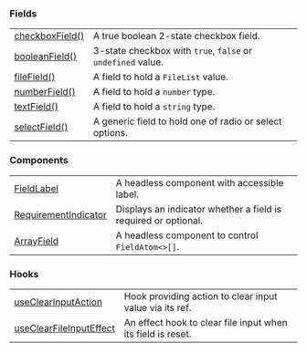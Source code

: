 ### Fields

|                                                           |                                                             |
| --------------------------------------------------------- | ----------------------------------------------------------- |
| [checkboxField()](?path=/docs/fields-checkboxfield--docs) | A true boolean 2-state checkbox field.                      |
| [booleanField()](?path=/docs/fields-booleanfield--docs)   | 3-state checkbox with `true`, `false` or `undefined` value. |
| [fileField()](?path=/docs/fields-filefield--docs)         | A field to hold a `FileList` value.                         |
| [numberField()](?path=/docs/fields-numberfield--docs)     | A field to hold a `number` type.                            |
| [textField()](?path=/docs/fields-textfield--docs)         | A field to hold a `string` type.                            |
| [selectField()](?path=/docs/fields-selectfield--docs)     | A generic field to hold one of radio or select options.     |

### Components

|                                                                           |                                                                |
| ------------------------------------------------------------------------- | -------------------------------------------------------------- |
| [FieldLabel](?path=/docs/components-fieldlabel--docs)                     | A headless component with accessible label.                    |
| [RequirementIndicator](?path=/docs/components-requirementindicator--docs) | Displays an indicator whether a field is required or optional. |
| [ArrayField](?path=/docs/components-arrayfield--docs)                     | A headless component to control `FieldAtom<>[]`.               |

### Hooks

|                                                                            |                                                             |
| -------------------------------------------------------------------------- | ----------------------------------------------------------- |
| [useClearInputAction](?path=/docs/hooks-useclearinputaction--docs)         | Hook providing action to clear input value via its ref.     |
| [useClearFileInputEffect](?path=/docs/hooks-useclearfileinputeffect--docs) | An effect hook to clear file input when its field is reset. |
